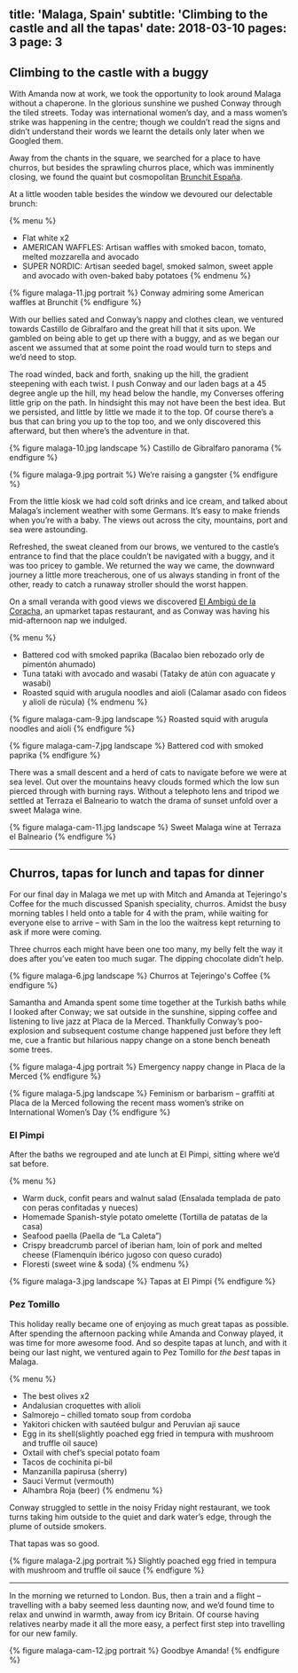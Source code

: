 title: 'Malaga, Spain'
subtitle: 'Climbing to the castle and all the tapas'
date: 2018-03-10
pages: 3
page: 3
---

## Climbing to the castle with a buggy

With Amanda now at work, we took the opportunity to look around Malaga without a chaperone. In the glorious sunshine we pushed Conway through the tiled streets. Today was international women’s day, and a mass women’s strike was happening in the centre; though we couldn’t read the signs and didn’t understand their words we learnt the details only later when we Googled them.

Away from the chants in the square, we searched for a place to have churros, but besides the sprawling churros place, which was imminently closing, we found the quaint but cosmopolitan [Brunchit España](http://www.brunchit.es/).

At a little wooden table besides the window we devoured our delectable brunch:

{% menu %}
* Flat white x2
* AMERICAN WAFFLES: Artisan waffles with smoked bacon, tomato, melted mozzarella and avocado
* SUPER NORDIC: Artisan seeded bagel, smoked salmon, sweet apple and avocado with oven-baked baby potatoes
{% endmenu %}

{% figure malaga-11.jpg portrait %}
Conway admiring some American waffles at Brunchit
{% endfigure %}

With our bellies sated and Conway’s nappy and clothes clean, we ventured towards Castillo de Gibralfaro and the great hill that it sits upon. We gambled on being able to get up there with a buggy, and as we began our ascent we assumed that at some point the road would turn to steps and we’d need to stop.

The road winded, back and forth, snaking up the hill, the gradient steepening with each twist. I push Conway and our laden bags at a 45 degree angle up the hill, my head below the handle, my Converses offering little grip on the path. In hindsight this may not have been the best idea. But we persisted, and little by little we made it to the top. Of course there’s a bus that can bring you up to the top too, and we only discovered this afterward, but then where’s the adventure in that.

{% figure malaga-10.jpg landscape %}
Castillo de Gibralfaro panorama
{% endfigure %}

{% figure malaga-9.jpg portrait %}
We’re raising a gangster
{% endfigure %}

From the little kiosk we had cold soft drinks and ice cream, and talked about Malaga’s inclement weather with some Germans. It’s easy to make friends when you’re with a baby. The views out across the city, mountains, port and sea were astounding.

Refreshed, the sweat cleaned from our brows, we ventured to the castle’s entrance to find that the place couldn’t be navigated with a buggy, and it was too pricey to gamble. We returned the way we came, the downward journey a little more treacherous, one of us always standing in front of the other, ready to catch a runaway stroller should the worst happen.

On a small veranda with good views we discovered [El Ambigú de la Coracha](http://elambigudelacoracha.com/), an upmarket tapas restaurant, and as Conway was having his mid-afternoon nap we indulged.

{% menu %}
* Battered cod with smoked paprika (Bacalao bien rebozado orly de pimentón ahumado)
* Tuna tataki with avocado and wasabi (Tataky de atún con aguacate y wasabi)
* Roasted squid with arugula noodles and aioli (Calamar asado con fideos y alioli de rúcula)
{% endmenu %}

{% figure malaga-cam-9.jpg landscape %}
Roasted squid with arugula noodles and aioli
{% endfigure %}

{% figure malaga-cam-7.jpg landscape %}
Battered cod with smoked paprika
{% endfigure %}

There was a small descent and a herd of cats to navigate before we were at sea level. Out over the mountains heavy clouds formed which the low sun pierced through with burning rays. Without a telephoto lens and tripod we settled at Terraza el Balneario to watch the drama of sunset unfold over a sweet Malaga wine.

{% figure malaga-cam-11.jpg landscape %}
Sweet Malaga wine at Terraza el Balneario
{% endfigure %}

---

## Churros, tapas for lunch and tapas for dinner

For our final day in Malaga we met up with Mitch and Amanda at Tejeringo's Coffee for the much discussed Spanish speciality, churros. Amidst the busy morning tables I held onto a table for 4 with the pram, while waiting for everyone else to arrive – with Sam in the loo the waitress kept returning to ask if more were coming.

Three churros each might have been one too many, my belly felt the way it does after you’ve eaten too much sugar. The dipping chocolate didn’t help.

{% figure malaga-6.jpg landscape %}
Churros at Tejeringo's Coffee
{% endfigure %}

Samantha and Amanda spent some time together at the Turkish baths while I looked after Conway; we sat outside in the sunshine, sipping coffee and listening to live jazz at Placa de la Merced. Thankfully Conway’s poo-explosion and subsequent costume change happened just before they left me, cue a frantic but hilarious nappy change on a stone bench beneath some trees.

{% figure malaga-4.jpg portrait %}
Emergency nappy change in Placa de la Merced
{% endfigure %}

{% figure malaga-5.jpg landscape %}
Feminism or barbarism – graffiti at Placa de la Merced following the recent mass women’s strike on International Women’s Day
{% endfigure %}

### El Pimpi

After the baths we regrouped and ate lunch at El Pimpi, sitting where we’d sat before.

{% menu %}
* Warm duck, confit pears and walnut salad (Ensalada templada de pato con peras confitadas y nueces)
* Homemade Spanish-style potato omelette (Tortilla de patatas de la casa)
* Seafood paella (Paella de “La Caleta”)
* Crispy breadcrumb parcel of iberian ham, loin of pork and melted cheese (Flamenquín ibérico jugoso con queso curado)
* Floresti (sweet wine & soda)
{% endmenu %}

{% figure malaga-3.jpg landscape %}
Tapas at El Pimpi
{% endfigure %}

### Pez Tomillo

This holiday really became one of enjoying as much great tapas as possible. After spending the afternoon packing while Amanda and Conway played, it was time for more awesome food. And so despite tapas at lunch, and with it being our last night, we ventured again to Pez Tomillo for _the best_ tapas in Malaga.

{% menu %}
* The best olives x2
* Andalusian croquettes with alioli
* Salmorejo – chilled tomato soup from cordoba
* Yakitori chicken with sautéed bulgur and Peruvian aji sauce
* Egg in its shell(slightly poached egg fried in tempura with mushroom and truffle oil sauce)
* Oxtail with chef’s special potato foam
* Tacos de cochinita pi-bil
* Manzanilla papirusa (sherry)
* Sauci Vermut (vermouth)
* Alhambra Roja (beer)
{% endmenu %}

Conway struggled to settle in the noisy Friday night restaurant, we took turns taking him outside to the quiet and dark water’s edge, through the plume of outside smokers.

That tapas was so good.

{% figure malaga-2.jpg portrait %}
Slightly poached egg fried in tempura with mushroom and truffle oil sauce
{% endfigure %}

---

In the morning we returned to London. Bus, then a train and a flight – travelling with a baby seemed less daunting now, and we’d found time to relax and unwind in warmth, away from icy Britain. Of course having relatives nearby made it all the more easy, a perfect first step into travelling for our new family.

{% figure malaga-cam-12.jpg portrait %}
Goodbye Amanda!
{% endfigure %}
